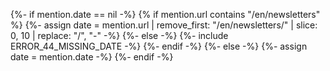 {%- if mention.date == nil -%}
  {% if mention.url contains "/en/newsletters" %}
    {%- assign date = mention.url | remove_first: "/en/newsletters/" | slice: 0, 10 | replace: "/", "-" -%}
  {%- else -%}
    {%- include ERROR_44_MISSING_DATE -%}
  {%- endif -%}
{%- else -%}
  {%- assign date = mention.date -%}
{%- endif -%}
